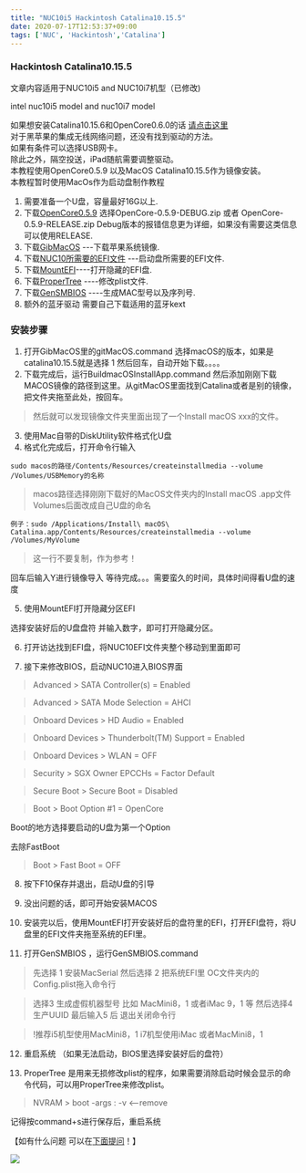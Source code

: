 ```yaml
---
title: "NUC10i5 Hackintosh Catalina10.15.5"
date: 2020-07-17T12:53:37+09:00
tags: ['NUC', 'Hackintosh','Catalina']
---
```

###  Hackintosh Catalina10.15.5

文章内容适用于NUC10i5 and NUC10i7机型（已修改)

intel nuc10i5 model and nuc10i7 model

<!--more-->
如果想安装Catalina10.15.6和OpenCore0.6.0的话   [请点击这里](www.baidu.com) <br>
对于黑苹果的集成无线网络问题，还没有找到驱动的方法。<br>
如果有条件可以选择USB网卡。<br>
除此之外，隔空投送，iPad随航需要调整驱动。<br>
本教程使用OpenCore0.5.9 以及MacOS Catalina10.15.5作为镜像安装。<br>
本教程暂时使用MacOs作为启动盘制作教程 <br>

1. 需要准备一个U盘，容量最好16G以上.
2. 下载[OpenCore0.5.9](https://github.com/acidanthera/OpenCorePkg/releases) 选择OpenCore-0.5.9-DEBUG.zip 或者 OpenCore-0.5.9-RELEASE.zip Debug版本的报错信息更为详细，如果没有需要这类信息可以使用RELEASE.
3. 下载[GibMacOS](https://github.com/corpnewt/gibMacOS) ---下载苹果系统镜像.
4. 下载[NUC10所需要的EFI文件](https://github.com/SummerSnowWinterCat/NUC10EFI) ---启动盘所需要的EFI文件.
5. 下载[MountEFI](https://github.com/corpnewt/MountEFI)----打开隐藏的EFI盘.
6. 下载[ProperTree](https://github.com/corpnewt/ProperTree) ----修改plist文件.
7. 下载[GenSMBIOS](https://github.com/corpnewt/GenSMBIOS) ----生成MAC型号以及序列号.
8. 额外的蓝牙驱动 需要自己下载适用的蓝牙kext

### 安装步骤
1. 打开GibMacOS里的gitMacOS.command 选择macOS的版本，如果是catalina10.15.5就是选择 1 然后回车，自动开始下载。。。。
2. 下载完成后，运行BuildmacOSInstallApp.command 然后添加刚刚下载MACOS镜像的路径到这里。从gitMacOS里面找到Catalina或者是别的镜像，把文件夹拖至此处，按回车。
 >然后就可以发现镜像文件夹里面出现了一个Install macOS xxx的文件。
 3. 使用Mac自带的DiskUtility软件格式化U盘
 4. 格式化完成后，打开命令行输入
 
 ```sudo macos的路径/Contents/Resources/createinstallmedia --volume /Volumes/USBMemory的名称```
 
 >macos路径选择刚刚下载好的MacOS文件夹内的Install macOS .app文件 Volumes后面改成自己U盘的命名
 
 ```例子：sudo /Applications/Install\ macOS\ Catalina.app/Contents/Resources/createinstallmedia --volume /Volumes/MyVolume```
 >这一行不要复制，作为参考！<br>
 
 回车后输入Y进行镜像导入 等待完成。。。需要蛮久的时间，具体时间得看U盘的速度
 
5. 使用MountEFI打开隐藏分区EFI

选择安装好后的U盘盘符 并输入数字，即可打开隐藏分区。

6. 打开访达找到EFI盘，将NUC10EFI文件夹整个移动到里面即可

7. 接下来修改BIOS，启动NUC10进入BIOS界面

>Advanced > SATA Controller(s)  = Enabled

>Advanced > SATA Mode Selection  = AHCI

>Onboard Devices >  HD Audio = Enabled

>Onboard Devices >   Thunderbolt(TM) Support = Enabled

>Onboard Devices >  WLAN = OFF

>Security >  SGX Owner EPCCHs = Factor Default

>Secure Boot > Secure Boot  = Disabled

>Boot > Boot Option #1 = OpenCore

Boot的地方选择要启动的U盘为第一个Option

去除FastBoot

>Boot > Fast Boot  = OFF

8. 按下F10保存并退出，启动U盘的引导

9. 没出问题的话，即可开始安装MACOS

10. 安装完以后，使用MountEFI打开安装好后的盘符里的EFI，打开EFI盘符，将U盘里的EFI文件夹拖至系统的EFI里。

11. 打开GenSMBIOS ，运行GenSMBIOS.command

>先选择 1 安装MacSerial 然后选择 2 把系统EFI里 OC文件夹内的Config.plist拖入命令行

>选择3 生成虚假机器型号 比如 MacMini8，1 或者iMac 9，1 等 然后选择4生产UUID 最后输入5 后 退出关闭命令行

>!推荐i5机型使用MacMini8，1 i7机型使用iMac 或者MacMini8，1

12. 重启系统 （如果无法启动，BIOS里选择安装好后的盘符）

13. ProperTree 是用来无损修改plist的程序，如果需要消除启动时候会显示的命令代码，可以用ProperTree来修改plist。

> NVRAM > boot -args : -v <--remove

记得按command+s进行保存后，重启系统

【如有什么问题 可以在[下面提问](https://github.com/SummerSnowWinterCat/NUC10EFI/issues)！】

![](/nuc10i5/4.jpg)
